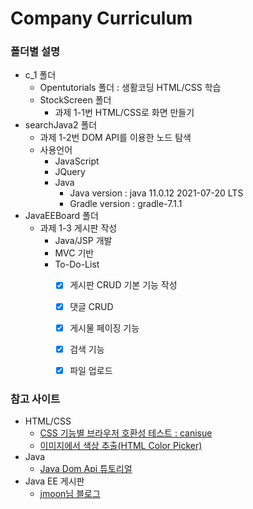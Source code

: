 # Company Curriculum
### 폴더별 설명
* c_1 폴더
  * Opentutorials 폴더 : 생활코딩 HTML/CSS 학습
  * StockScreen 폴더
    * 과제 1-1번 HTML/CSS로 화면 만들기
* searchJava2 폴더 
  * 과제 1-2번 DOM API를 이용한 노드 탐색
  * 사용언어
    * JavaScript
    * JQuery
    * Java
      * Java version : java 11.0.12 2021-07-20 LTS
      * Gradle version : gradle-7.1.1
* JavaEEBoard 폴더
  * 과제 1-3 게시판 작성
    * Java/JSP 개발
    * MVC 기반 
    * To-Do-List
      - [x] 게시판 CRUD 기본 기능 작성
      - [x] 댓글 CRUD
      - [x] 게시물 페이징 기능
      - [x] 검색 기능
      - [x] 파일 업로드
  

 

### 참고 사이트 
  * HTML/CSS
    * [CSS 기능별 브라우저 호환성 테스트 : canisue](https://caniuse.com)
    * [이미지에서 색상 추출(HTML Color Picker)](https://www.w3schools.com/colors/colors_picker.asp)
  * Java
    * [Java Dom Api 튜토리얼](https://howtodoinjava.com/java/xml/read-xml-dom-parser-example/)
  * Java EE 게시판
    * [jmoon님 블로그](https://jmoon.co.kr/category/Develop/JSP-Oracle)